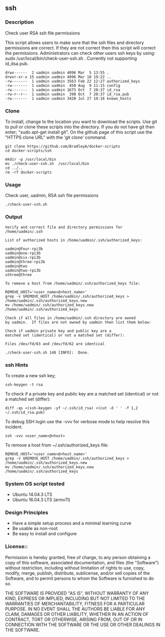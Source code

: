 ## ssh
### Description
Check user RSA ssh file permissions

This script allows users to make sure that the ssh files and directory permissions are correct.  If they are not correct then this script will correct the permissions.  Administrators can check other users ssh keys by using: sudo /usr/local/bin/check-user-ssh.sh <SSH-USER>.  Currently not supporting id_dsa.pub.

    drwx------  2 uadmin uadmin 4096 Mar  5 13:55 .
    drwxr-xr-x 15 uadmin uadmin 4096 Mar 10 19:22 ..
    -rw-------  1 uadmin uadmin 3563 Feb 22 12:27 authorized_keys
    -rw-------  1 uadmin uadmin  450 Aug  9 11:15 config
    -rw-------  1 uadmin uadmin 1675 Oct  7 20:37 id_rsa
    -rw-r--r--  1 uadmin uadmin  398 Oct  7 20:37 id_rsa.pub
    -rw-------  1 uadmin uadmin 3420 Jul 27 19:16 known_hosts

### Clone
To install, change to the location you want to download the scripts. Use git to pull or clone these scripts into the directory. If you do not have git then enter; "sudo apt-get install git". On the github page of this script use the "HTTPS clone URL" with the 'git clone' command.

    git clone https://github.com/BradleyA/docker-scripts
    cd docker-scripts/ssh
    
    mkdir -p /usr/local/bin
    mv ./check-user-ssh.sh  /usr/local/bin
    cd ../..
    rm -rf docker-scripts

### Usage
Check user, uadmin, RSA ssh file permissions

    ./check-user-ssh.sh
    
### Output
    Verify and correct file and directory permissions for /home/uadmin/.ssh
    
    List of authorized hosts in /home/uadmin/.ssh/authorized_keys:
    
    uadmin@four-rpi3b
    uadmin@one-rpi3b
    uadmin@six-rpi3b
    uadmin@three-rpi3b
    uadmin@two
    uadmin@two-rpi3b
    uthree@three
    
    To remove a host from /home/uadmin/.ssh/authorized_keys file:

	REMOVE_HOST='<user_name>@<host_name>'
	grep -v $REMOVE_HOST /home/uadmin/.ssh/authorized_keys > /home/uadmin/.ssh/authorized_keys.new
	mv /home/uadmin/.ssh/authorized_keys.new /home/uadmin/.ssh/authorized_keys
    
    Check if all files in /home/uadmin/.ssh directory are owned
    by uadmin.  If files are not owned by uadmin then list them below:
    
    Check if uadmin private key and public key are a
    matched set (identical) or not a matched set (differ):
    
    Files /dev/fd/63 and /dev/fd/62 are identical
    
    ./check-user-ssh.sh 148 [INFO]:  Done.

### ssh Hints
To create a new ssh key;

    ssh-keygen -t rsa

To check if a private key and public key are a matched set (identical) or not a matched set (differ):
    
    diff -qs <(ssh-keygen -yf ~/.ssh/id_rsa) <(cut -d ' ' -f 1,2 ~/.ssh/id_rsa.pub)

To debug SSH login use the -vvv for verbose mode to help resolve this incident.

    ssh -vvv <user_name>@<host>
    
To remove a host from ~/.ssh/authorized_keys file:

    REMOVE_HOST='<user_name>@<host_name>'
    grep -v $REMOVE_HOST /home/uadmin/.ssh/authorized_keys > /home/uadmin/.ssh/authorized_keys.new
    mv /home/uadmin/.ssh/authorized_keys.new /home/uadmin/.ssh/authorized_keys

### System OS script tested
 * Ubuntu 14.04.3 LTS
 * Ubuntu 16.04.3 LTS (armv7l)

### Design Principles
 * Have a simple setup process and a minimal learning curve
 * Be usable as non-root
 * Be easy to install and configure

### License::
Permission is hereby granted, free of charge, to any person obtaining a copy of this software, associated documentation, and files (the "Software") without restriction, including without limitation of rights to use, copy, modify, merge, publish, distribute, sublicense, and/or sell copies of the Software, and to permit persons to whom the Software is furnished to do so.

THE SOFTWARE IS PROVIDED "AS IS", WITHOUT WARRANTY OF ANY KIND, EXPRESS OR IMPLIED, INCLUDING BUT NOT LIMITED TO THE WARRANTIES OF MERCHANTABILITY, FITNESS FOR A PARTICULAR PURPOSE. IN NO EVENT SHALL THE AUTHORS BE LIABLE FOR ANY CLAIM, DAMAGES OR OTHER LIABILITY, WHETHER IN AN ACTION OF CONTRACT, TORT OR OTHERWISE, ARISING FROM, OUT OF OR IN CONNECTION WITH THE SOFTWARE OR THE USE OR OTHER DEALINGS IN THE SOFTWARE.
